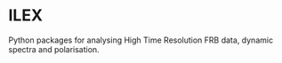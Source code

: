 # ILEX
Python packages for analysing High Time Resolution FRB data, dynamic spectra and polarisation. 
